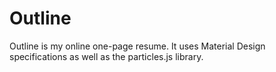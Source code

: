 # Outline

Outline is my online one-page resume. It uses Material Design specifications as well as
the particles.js library.
